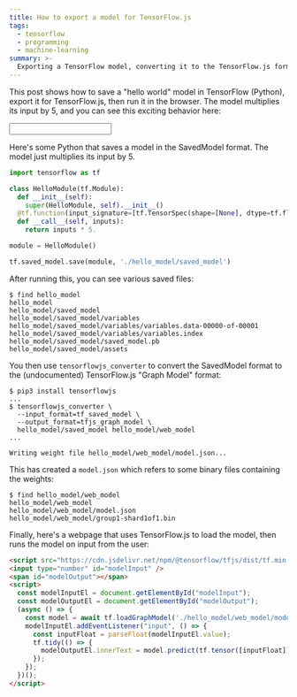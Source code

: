 ```yaml
---
title: How to export a model for TensorFlow.js
tags:
  - tensorflow
  - programming
  - machine-learning
summary: >-
  Exporting a TensorFlow model, converting it to the TensorFlow.js format, and running it in the browser with interactive input.
---
```


This post shows how to save a "hello world" model in TensorFlow (Python),
export it for TensorFlow.js, then run it in the browser.
The model multiplies its input by 5,
and you can see this exciting behavior here:

<div>
  <input type="number" id="modelInput" />
  <span id="modelOutput"></span>
</div>

Here's some Python that saves a model in the SavedModel format.
The model just multiplies its input by 5.

```python
import tensorflow as tf

class HelloModule(tf.Module):
  def __init__(self):
    super(HelloModule, self).__init__()
  @tf.function(input_signature=[tf.TensorSpec(shape=[None], dtype=tf.float32)])
  def __call__(self, inputs):
    return inputs * 5.

module = HelloModule()

tf.saved_model.save(module, './hello_model/saved_model')
```

After running this, you can see various saved files:

```shell
$ find hello_model
hello_model
hello_model/saved_model
hello_model/saved_model/variables
hello_model/saved_model/variables/variables.data-00000-of-00001
hello_model/saved_model/variables/variables.index
hello_model/saved_model/saved_model.pb
hello_model/saved_model/assets
```

You then use `tensorflowjs_converter` to convert the SavedModel format
to the (undocumented) TensorFlow.js "Graph Model" format:

```shell
$ pip3 install tensorflowjs
...
$ tensorflowjs_converter \
  --input_format=tf_saved_model \
  --output_format=tfjs_graph_model \
  hello_model/saved_model hello_model/web_model
...

Writing weight file hello_model/web_model/model.json...
```

This has created a `model.json` which refers to some binary files containing the weights:

```shell
$ find hello_model/web_model
hello_model/web_model
hello_model/web_model/model.json
hello_model/web_model/group1-shard1of1.bin
```

Finally, here's a webpage that uses TensorFlow.js to load the model,
then runs the model on input from the user:

```html
<script src="https://cdn.jsdelivr.net/npm/@tensorflow/tfjs/dist/tf.min.js"></script>
<input type="number" id="modelInput" />
<span id="modelOutput"></span>
<script>
  const modelInputEl = document.getElementById("modelInput");
  const modelOutputEl = document.getElementById("modelOutput");
  (async () => {
    const model = await tf.loadGraphModel('./hello_model/web_model/model.json');
    modelInputEl.addEventListener("input", () => {
      const inputFloat = parseFloat(modelInputEl.value);
      tf.tidy(() => {
        modelOutputEl.innerText = model.predict(tf.tensor([inputFloat])).arraySync()[0];
      });
    });
  })();
</script>
```

<script src="https://cdn.jsdelivr.net/npm/@tensorflow/tfjs/dist/tf.min.js"></script>
<script>
  const modelInputEl = document.getElementById("modelInput");
  const modelOutputEl = document.getElementById("modelOutput");
  (async () => {
    const model = await tf.loadGraphModel('/assets/2021-03-09/web_model/model.json');
    modelInputEl.addEventListener("input", () => {
      const inputFloat = parseFloat(modelInputEl.value);
      tf.tidy(() => {
        modelOutputEl.innerText = model.predict(tf.tensor([inputFloat])).arraySync()[0];
      });
    });
  })();
</script>
